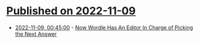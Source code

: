 # [Published on 2022-11-09](index.md)

* [2022-11-09, 00:45:00](https://games.slashdot.org/story/22/11/08/2247226/now-wordle-has-an-editor-in-charge-of-picking-the-next-answer?utm_source=rss1.0mainlinkanon&utm_medium=feed) - [Now Wordle Has An Editor In Charge of Picking the Next Answer](https://games.slashdot.org/story/22/11/08/2247226/now-wordle-has-an-editor-in-charge-of-picking-the-next-answer?utm_source=rss1.0mainlinkanon&utm_medium=feed)
